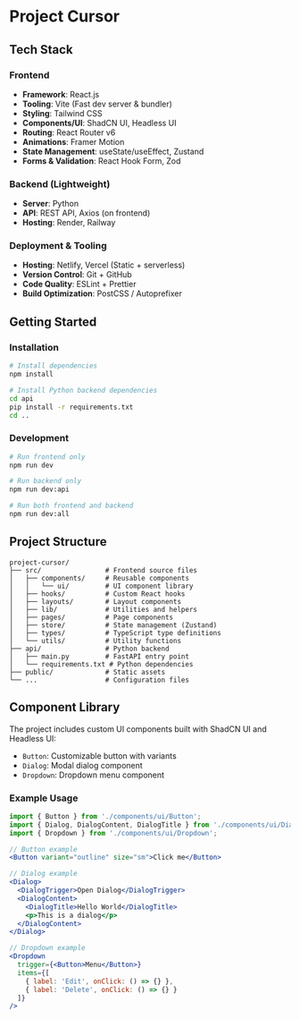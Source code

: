 # Project Cursor

## Tech Stack

### Frontend
- **Framework**: React.js
- **Tooling**: Vite (Fast dev server & bundler)
- **Styling**: Tailwind CSS
- **Components/UI**: ShadCN UI, Headless UI
- **Routing**: React Router v6
- **Animations**: Framer Motion
- **State Management**: useState/useEffect, Zustand
- **Forms & Validation**: React Hook Form, Zod

### Backend (Lightweight)
- **Server**: Python
- **API**: REST API, Axios (on frontend)
- **Hosting**: Render, Railway

### Deployment & Tooling
- **Hosting**: Netlify, Vercel (Static + serverless)
- **Version Control**: Git + GitHub
- **Code Quality**: ESLint + Prettier
- **Build Optimization**: PostCSS / Autoprefixer

## Getting Started

### Installation

```bash
# Install dependencies
npm install

# Install Python backend dependencies
cd api
pip install -r requirements.txt
cd ..
```

### Development

```bash
# Run frontend only
npm run dev

# Run backend only
npm run dev:api

# Run both frontend and backend
npm run dev:all
```

## Project Structure

```
project-cursor/
├── src/                # Frontend source files
│   ├── components/     # Reusable components
│   │   └── ui/         # UI component library
│   ├── hooks/          # Custom React hooks
│   ├── layouts/        # Layout components
│   ├── lib/            # Utilities and helpers
│   ├── pages/          # Page components
│   ├── store/          # State management (Zustand)
│   ├── types/          # TypeScript type definitions
│   └── utils/          # Utility functions
├── api/                # Python backend
│   ├── main.py         # FastAPI entry point
│   └── requirements.txt # Python dependencies
├── public/             # Static assets
└── ...                 # Configuration files
```

## Component Library

The project includes custom UI components built with ShadCN UI and Headless UI:

- `Button`: Customizable button with variants
- `Dialog`: Modal dialog component
- `Dropdown`: Dropdown menu component

### Example Usage

```jsx
import { Button } from './components/ui/Button';
import { Dialog, DialogContent, DialogTitle } from './components/ui/Dialog';
import { Dropdown } from './components/ui/Dropdown';

// Button example
<Button variant="outline" size="sm">Click me</Button>

// Dialog example
<Dialog>
  <DialogTrigger>Open Dialog</DialogTrigger>
  <DialogContent>
    <DialogTitle>Hello World</DialogTitle>
    <p>This is a dialog</p>
  </DialogContent>
</Dialog>

// Dropdown example
<Dropdown 
  trigger={<Button>Menu</Button>}
  items={[
    { label: 'Edit', onClick: () => {} },
    { label: 'Delete', onClick: () => {} }
  ]}
/>
```
